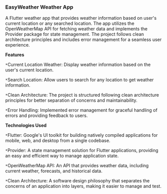 ### EasyWeather Weather App

A Flutter weather app that provides weather information based on user's current location or any searched location.
The app utilizes the OpenWeatherMap API for fetching weather data and implements the Provider package for state management.
The project follows clean architecture principles and includes error management for a seamless user experience.




**Features**

`*`Current Location Weather: Display weather information based on the user's current location.


`*`Search Location: Allow users to search for any location to get weather information.


`*`Clean Architecture: The project is structured following clean architecture principles for better separation of concerns and maintainability.


`*`Error Handling: Implemented error management for graceful handling of errors and providing feedback to users.




**Technologies Used**

`*`Flutter: Google's UI toolkit for building natively compiled applications for mobile, web, and desktop from a single codebase.


`*`Provider: A state management solution for Flutter applications, providing an easy and efficient way to manage application state.


`*`OpenWeatherMap API: An API that provides weather data, including current weather, forecasts, and historical data.


`*`Clean Architecture: A software design philosophy that separates the concerns of an application into layers, making it easier to manage and test.